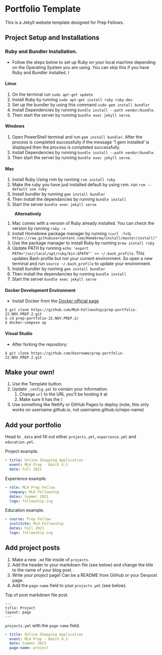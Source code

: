 # Portfolio Template

This is a Jekyll website template designed for Prep Fellows.

## Project Setup and Installations
### Ruby and Bundler Installation.
- Follow the steps below to set up Ruby on your local machine depending on the Operating System you are using. You can skip this if you have  Ruby and Bundler installed.
I
#### Linux

   1. On the terminal run `sudo apt-get update`
   2. Install Ruby by running `sudo apt-get install ruby ruby-dev`
   3. Set up the bundler by using this command `sudo gem install bundler`
   4. Install Dependencies by running `bundle install --path vendor/bundle`.
   5. Then start the server by running `bundle exec jekyll serve`.

   
#### Windows

  1. Open PowerShell terminal and run `gem install bundler`. After the process is completed successfully if the message ‘1 gem installed’ is displayed then the process is completed successfully.
  2. Install Dependencies by running `bundle install --path vendor/bundle`.
  3. Then start the server by running `bundle exec jekyll serve`.

  

#### Mac

  1. Install Ruby Using rvm by running `rvm install ruby`
  2. Make the ruby you have just installed default by using rvm. run `rvm --default use ruby`
  3. Install bundler by running `gem install bundler`
  4. Then install the dependancies by running `bundle install`
  5. Start the server `bundle exec jekyll serve`
  

 &nbsp; &nbsp; &nbsp; &nbsp;  **Alternatively**

  1. Mac comes with a version of Ruby already installed. You can check the version by running `ruby -v`
  2. Install Homebrew package manager by running `(curl -fsSL https://raw.githubusercontent.com/Homebrew/install/master/install)"`
  3. Use the package manager to install Ruby by running `brew install ruby`
  4. Update PATH by running `echo 'export PATH="/usr/local/opt/ruby/bin:$PATH"' >> ~/.bash_profile`. This updates Bash profile but not your current environment. So open a new terminal and run `source ~/.bash_profile` to update your environment.
  5. Install bundler by running `gem install bundler`
  6. Then install the dependancies by running `bundle install`
  7. Start the server `bundle exec jekyll serve`

#### Docker Development Environment
 - Install Docker from the [Docker official page](https://docs.docker.com/engine/install/) 
 ```console
$ git clone https://github.com/MLH-Fellowship/prep-portfolio-22.NOV.PREP.2.git
$ cd prep-portfolio-22.NOV.PREP.2/
$ docker-compose up
```

#### Visual Studio 
 - After forking the repository:
```console
$ git clone https://github.com/Username/prep-portfolio-22.NOV.PREP.2.git
```

  



## Make your own!

1. Use the Template button.
2. Update `_config.yml` to contain your information.
    1. Change `url` to the URL you'll be hosting it at
    2. Make sure it has the /
3. Use something like Netlify or GitHub Pages to deploy (note, this only works on username.github.io, not username.github.io/repo-name)

## Add your portfolio

Head to `_data` and fill out either `projects.yml`, `experience.yml` and `education.yml`.

Project example.
```yaml
- title: Online Shopping Application
  event: MLH Prep - Batch 4.5
  date: Fall 2021
```

Experience example.
```yaml
- role: MLH Prep Fellow
  company: MLH Fellowship
  dates: Summer 2021
  logo: fellowship.svg
```

Education example.
```yaml
- course: Prep Fellow
  institute: MLH Fellowship
  dates: Fall 2021
  logo: fellowship.svg
```
## Add project posts

1. Make a new `.md` file inside of `projects`.
2. Add the header to your markdown file (see below) and change the title to the name of your blog post.
3. Write your project page! Can be a README from GitHub or your Devpost page.
4. Add the `page-name` field to your `projects.yml` (see below).

Top of post markdown file post.
```
---
title: Project
layout: page
---
```

`projects.yml` with the `page-name` field.

```yaml
- title: Online Shopping Application
  event: MLH Prep - Batch 4.5
  date: Summer 2021
  page-name: project
```









